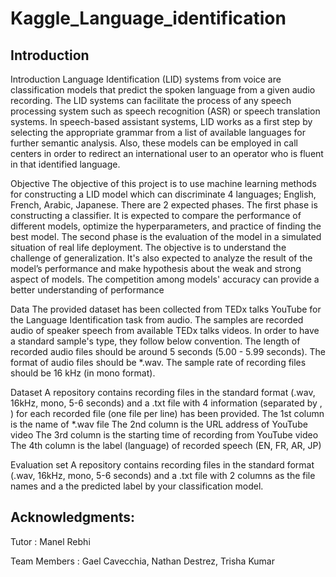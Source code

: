 # Kaggle_Language_identification

## Introduction

Introduction Language Identification (LID) systems from voice are classification models that predict the spoken language from a given audio recording. The LID systems can facilitate the process of any speech processing system such as speech recognition (ASR) or speech translation systems. In speech-based assistant systems, LID works as a first step by selecting the appropriate grammar from a list of available languages for further semantic analysis. Also, these models can be employed in call centers in order to redirect an international user to an operator who is fluent in that identified language.

Objective The objective of this project is to use machine learning methods for constructing a LID model which can discriminate 4 languages; English, French, Arabic, Japanese. There are 2 expected phases. The first phase is constructing a classifier. It is expected to compare the performance of different models, optimize the hyperparameters, and practice of finding the best model. The second phase is the evaluation of the model in a simulated situation of real life deployment. The objective is to understand the challenge of generalization. It's also expected to analyze the result of the model’s performance and make hypothesis about the weak and strong aspect of models. The competition among models' accuracy can provide a better understanding of performance

Data The provided dataset has been collected from TEDx talks YouTube for the Language Identification task from audio. The samples are recorded audio of speaker speech from available TEDx talks videos. In order to have a standard sample's type, they follow below convention. The length of recorded audio files should be around 5 seconds (5.00 - 5.99 seconds). The format of audio files should be *.wav. The sample rate of recording files should be 16 kHz (in mono format).

Dataset A repository contains recording files in the standard format (.wav, 16kHz, mono, 5-6 seconds) and a .txt file with 4 information (separated by , ) for each recorded file (one file per line) has been provided. The 1st column is the name of *.wav file The 2nd column is the URL address of YouTube video The 3rd column is the starting time of recording from YouTube video The 4th column is the label (language) of recorded speech (EN, FR, AR, JP)

Evaluation set A repository contains recording files in the standard format (.wav, 16kHz, mono, 5-6 seconds) and a .txt file with 2 columns as the file names and a the predicted label by your classification model.


## Acknowledgments:

Tutor : Manel Rebhi 

Team Members : Gael Cavecchia, Nathan Destrez, Trisha Kumar
